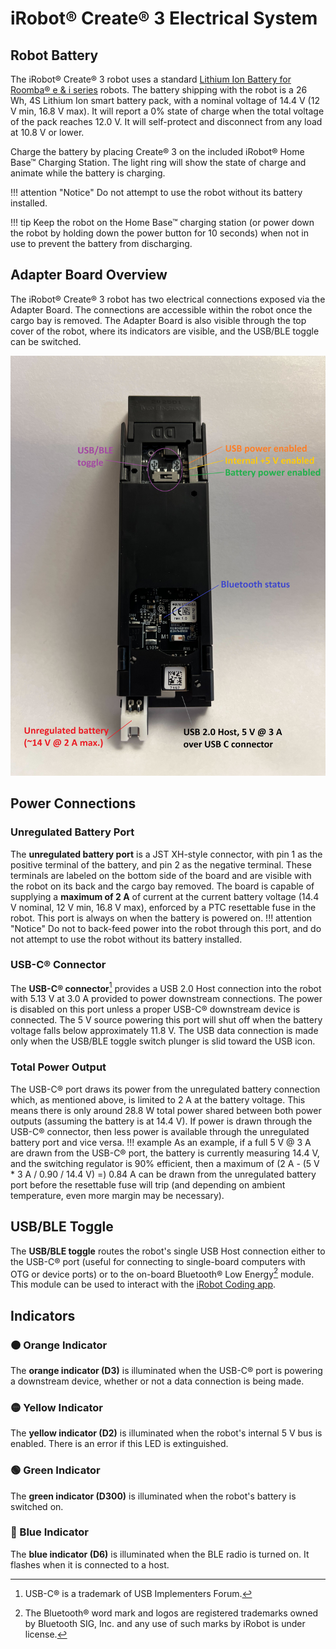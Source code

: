 # iRobot® Create® 3 Electrical System

## Robot Battery
The iRobot® Create® 3 robot uses a standard [Lithium Ion Battery for Roomba® e & i series](https://store.irobot.com/default/parts-and-accessories/roomba-batteries/) robots.
The battery shipping with the robot is a 26 Wh, 4S Lithium Ion smart battery pack, with a nominal voltage of 14.4 V (12 V min, 16.8 V max).
It will report a 0% state of charge when the total voltage of the pack reaches 12.0 V.
It will self-protect and disconnect from any load at 10.8 V or lower.

Charge the battery by placing Create® 3 on the included iRobot® Home Base™ Charging Station.
The light ring will show the state of charge and animate while the battery is charging.

!!! attention "Notice"
    Do not attempt to use the robot without its battery installed.

!!! tip
    Keep the robot on the Home Base™ charging station (or power down the robot by holding down the power button for 10 seconds) when not in use to prevent the battery from discharging.

## Adapter Board Overview
The iRobot® Create® 3 robot has two electrical connections exposed via the Adapter Board.
The connections are accessible within the robot once the cargo bay is removed.
The Adapter Board is also visible through the top cover of the robot, where its indicators are visible, and the USB/BLE toggle can be switched.

![Adapter Board](data/adapter_out.jpg "Adapter Board")

## Power Connections
### Unregulated Battery Port
The **unregulated battery port** is a JST XH-style connector, with pin 1 as the positive terminal of the battery, and pin 2 as the negative terminal.
These terminals are labeled on the bottom side of the board and are visible with the robot on its back and the cargo bay removed.
The board is capable of supplying a **maximum of 2 A** of current at the current battery voltage (14.4 V nominal, 12 V min, 16.8 V max), enforced by a PTC resettable fuse in the robot.
This port is always on when the battery is powered on.
!!! attention "Notice"
    Do not to back-feed power into the robot through this port, and do not attempt to use the robot without its battery installed.

### USB-C® Connector
The **USB-C® connector**[^1] provides a USB 2.0 Host connection into the robot with 5.13 V at 3.0 A provided to power downstream connections.
The power is disabled on this port unless a proper USB-C® downstream device is connected.
The 5 V source powering this port will shut off when the battery voltage falls below approximately 11.8 V.
The USB data connection is made only when the USB/BLE toggle switch plunger is slid toward the USB icon.

### Total Power Output
The USB-C® port draws its power from the unregulated battery connection which, as mentioned above, is limited to 2 A at the battery voltage.
This means there is only around 28.8 W total power shared between both power outputs (assuming the battery is at 14.4 V).
If power is drawn through the USB-C® connector, then less power is available through the unregulated battery port and vice versa.
!!! example
    As an example, if a full 5 V @ 3 A are drawn from the USB-C® port, the battery is currently measuring 14.4 V, and the switching regulator is 90% efficient, then a maximum of (2 A - (5 V * 3 A / 0.90 / 14.4 V) =) 0.84 A can be drawn from the unregulated battery port before the resettable fuse will trip (and depending on ambient temperature, even more margin may be necessary).

## USB/BLE Toggle
The **USB/BLE toggle** routes the robot's single USB Host connection either to the USB-C® port (useful for connecting to single-board computers with OTG or device ports) or to the on-board Bluetooth® Low Energy[^2] module.
This module can be used to interact with the [iRobot Coding app](https://code.irobot.com).

## Indicators
### 🟠 Orange Indicator
The **orange indicator (D3)** is illuminated when the USB-C® port is powering a downstream device, whether or not a data connection is being made.

### 🟡 Yellow Indicator
The **yellow indicator (D2)** is illuminated when the robot's internal 5 V bus is enabled. There is an error if this LED is extinguished.

### 🟢 Green Indicator
The **green indicator (D300)** is illuminated when the robot's battery is switched on.

### 🔵 Blue Indicator
The **blue indicator (D6)** is illuminated when the BLE radio is turned on. It flashes when it is connected to a host.

[^1]: USB-C® is a trademark of USB Implementers Forum. 
[^2]: The Bluetooth® word mark and logos are registered trademarks owned by Bluetooth SIG, Inc. and any use of such marks by iRobot is under license.
[^3]: All other trademarks mentioned are the property of their respective owners.